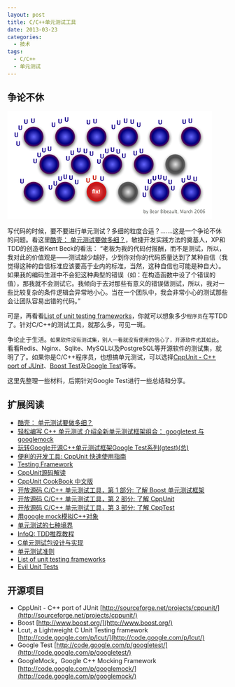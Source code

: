 ```yaml
---
layout: post
title: C/C++单元测试工具
date: 2013-03-23
categories:
  - 技术
tags:
  - C/C++
  - 单元测试
---
```

## 争论不休

![](/img/article/2013-03/23-01.png)

写代码的时候，要不要进行单元测试？多细的粒度合适？.......这是一个争论不休的问题。看这里[酷壳： 单元测试要做多细？](http://coolshell.cn/articles/8209.html)，敏捷开发实践方法的奠基人，XP和TDD的创造者Kent Beck的看法：
    “老板为我的代码付报酬，而不是测试，所以，我对此的价值观是——测试越少越好，少到你对你的代码质量达到了某种自信（我觉得这种的自信标准应该要高于业内的标准，当然，这种自信也可能是种自大）。如果我的编码生涯中不会犯这种典型的错误（如：在构造函数中设了个错误的值），那我就不会测试它。我倾向于去对那些有意义的错误做测试，所以，我对一些比较复杂的条件逻辑会异常地小心。当在一个团队中，我会非常小心的测试那些会让团队容易出错的代码。”

可是，再看看[List of unit testing frameworks](http://en.wikipedia.org/wiki/List_of_unit_testing_frameworks)，你就可以想象多少`程序员`在写TDD了。针对C/C++的测试工具，就那么多，可见一斑。

争论止于生活。`如果软件没有测试集，别人一看就没有使用的信心了，开源软件尤其如此`。看看Redis、Nginx、Sqlite、MySQL以及PostgreSQL等开源软件的测试集，就明了了。如果你是C/C++程序员，也想搞单元测试，可以选择[CppUnit - C++ port of JUnit](http://sourceforge.net/projects/cppunit/)、[Boost Test](http://www.boost.org/)及[Google Test](http://code.google.com/p/googletest/)等等。

这里先整理一些材料，后期针对Google Test进行一些总结和分享。


## 扩展阅读

* [酷壳： 单元测试要做多细？](http://coolshell.cn/articles/8209.html)
* [轻松编写 C++ 单元测试 介绍全新单元测试框架组合： googletest 与 googlemock](http://www.ibm.com/developerworks/cn/linux/l-cn-cppunittest/index.html)
* [玩转Google开源C++单元测试框架Google Test系列(gtest)(总)](http://www.cnblogs.com/coderzh/archive/2009/04/06/1426755.html)
* [便利的开发工具: CppUnit 快速使用指南](http://www.ibm.com/developerworks/cn/linux/l-cppunit/index.html)
* [Testing Framework](http://c2.com/cgi/wiki?TestingFramework)
* [CppUnit源码解读](http://www.360doc.com/content/12/1117/15/9200790_248397237.shtml)
* [CppUnit CookBook 中文版](http://download.51testing.com/ddimg/uploadsoft/20100414/CppUnitCookBook.pdf)
* [开放源码 C/C++ 单元测试工具，第 1 部分: 了解 Boost 单元测试框架](http://www.ibm.com/developerworks/cn/aix/library/au-ctools1_boost/)
* [开放源码 C/C++ 单元测试工具，第 2 部分: 了解 CppUnit](http://www.oschina.net/question/5189_7704)
* [开放源码 C/C++ 单元测试工具，第 3 部分: 了解 CppTest](http://www.oschina.net/question/12_8264)
* [用google mock模拟C++对象](http://www.uml.org.cn/c++/201203313.asp)
* [单元测试的七种境界](http://www.yeeyan.org/articles/view/zhaorui/39868)
* [InfoQ: TDD推荐教程](http://www.infoq.com/cn/news/2009/05/recommended-tdd-tutorials)
* [C单元测试包设计与实现](http://tonybai.com/2005/11/08/the-design-and-implementation-of-c-unittest-framework/)
* [单元测试准则](https://github.com/brantyoung/zh-unit-testing-guidelines)
* [List of unit testing frameworks](http://en.wikipedia.org/wiki/List_of_unit_testing_frameworks)
* [Evil Unit Tests](http://www.javaranch.com/journal/200603/EvilUnitTests.html)


## 开源项目

* CppUnit - C++ port of JUnit [http://sourceforge.net/projects/cppunit/](http://sourceforge.net/projects/cppunit/)
* Boost [http://www.boost.org/](http://www.boost.org/)
* Lcut, a Lightweight C Unit Testing framework [http://code.google.com/p/lcut/](http://code.google.com/p/lcut/)
* Google Test [http://code.google.com/p/googletest/](http://code.google.com/p/googletest/)
* GoogleMock，Google C++ Mocking Framework [http://code.google.com/p/googlemock/](http://code.google.com/p/googlemock/)


